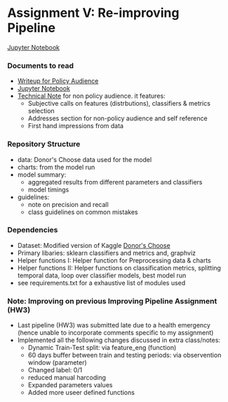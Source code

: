 # Assignment V: Re-improving Pipeline
[Jupyter Notebook](https://github.com/parthkhare/Machine-Learning-for-Public-Polcy/blob/master/Improving_Pipeline_II/ML_ImprvPipeII_HW5.ipynb)

### Documents to read
- [Writeup for Policy Audience](https://github.com/parthkhare/Machine-Learning-for-Public-Polcy/blob/master/Improving_Pipeline_II/Donor's%20Choose-Writeup.pdf) 
- [Jupyter Notebook](https://github.com/parthkhare/Machine-Learning-for-Public-Polcy/blob/master/Improving_Pipeline_II/ML_ImprvPipeII_HW5.ipynb)
- [Technical Note](https://github.com/parthkhare/Machine-Learning-for-Public-Polcy/blob/master/Improving_Pipeline_II/TechnicalNote_Guidelines.md) for non policy audience. it features:
	- Subjective calls on features (distrbutions), classifiers & metrics selection 
	- Addresses section for non-policy audience and self reference
	- First hand impressions from data

### Repository Structure
- data: Donor's Choose data used for the model 
- charts: from the model run
- model summary: 
	- aggregated results from different parameters and classifiers 
	- model timings
- guidelines:
	- note on precision and recall
	- class guidelines on common mistakes

### Dependencies
+ Dataset: Modified version of Kaggle [Donor's Choose](https://www.kaggle.com/c/kdd-cup-2014-predicting-excitement-at-donors-choose/data)
+ Primary libaries: sklearn classifiers and metrics and, graphviz
+ Helper functions I: Helper function for Preprocessing data & charts
+ Helper functions II: Helper functions on classification metrics, splitting temporal data, loop over classifier models, best model run
+ see requirements.txt for a exhaustive list of modules used

### Note: Improving on previous Improving Pipeline Assignment (HW3) 
- Last pipeline (HW3) was submitted late due to a health emergency (hence unable to incorporate comments specific to my assignment) 
- Implemented all the following changes discussed in extra class/notes:
	+ Dynamic Train-Test split: via feature_eng (function)
	+ 60 days buffer between train and testing periods: via observention window (parameter)
	+ Changed label: 0/1
	+ reduced manual harcoding
	+ Expanded parameters values
	+ Added more useer defined functions


